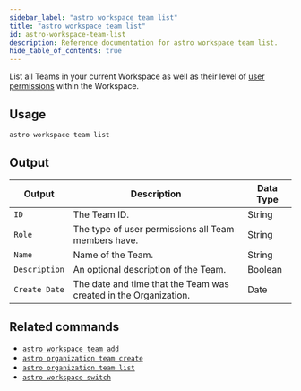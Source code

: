 ```yaml
---
sidebar_label: "astro workspace team list"
title: "astro workspace team list"
id: astro-workspace-team-list
description: Reference documentation for astro workspace team list.
hide_table_of_contents: true
---
```


List all Teams in your current Workspace as well as their level of [user permissions](https://docs.astronomer.io/astro/user-permissions) within the Workspace. 

## Usage

```sh
astro workspace team list
```

## Output

| Output        | Description                                                                  | Data Type     |
| ------------- | ---------------------------------------------------------------------------- | ------------- |
| `ID`          | The Team ID.                                                                 | String        |
| `Role`        | The type of user permissions all Team members have.                          | String        |
| `Name       ` | Name of the Team.                                                            | String        |
| `Description` | An optional description of the Team.                                         | Boolean       |
| `Create Date` | The date and time that the Team was created in the Organization.             | Date          |

## Related commands

- [`astro workspace team add`](cli/astro-workspace-team-add.md)
- [`astro organization team create`](cli/astro-organization-team-create.md)
- [`astro organization team list`](cli/astro-organization-team-list.md)
- [`astro workspace switch`](cli/astro-workspace-switch.md)
